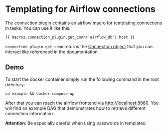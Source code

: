 # Templating for Airflow connections
The connection plugin contains an airflow macro for templating connections in tasks. You can use it like this:

```
{{ macros.connection_plugin.get_conn('airflow_db').host }}
```
`connection_plugin.get_conn` returns the [Connection object](https://airflow.apache.org/_api/airflow/models/connection/index.html#airflow.models.connection.Connection) 
that you can interact like referenced in the documentation.

## Demo
To start the docker container simply run the following command in the root directory:
```
cd example && docker-compose up
```

After that you can reach the airflow frontend via [http://localhost:8080](http://localhost:8080). You will find an
example DAG that demonstrates how to retrieve different connection information.

**Attention**: Be especially careful when using passwords in templates.

